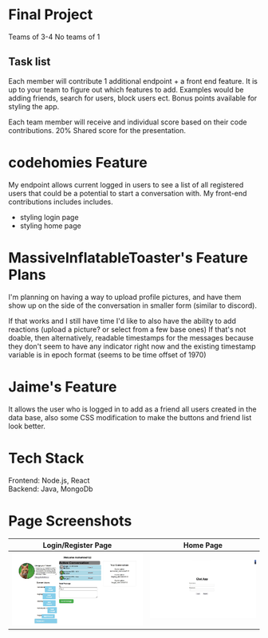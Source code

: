 # Final Project
Teams of 3-4 
No teams of 1

## Task list
Each member will contribute 1 additional endpoint + a front end feature. It is up to your team to figure out which features to add. Examples would be adding friends, search for users, block users ect. Bonus points available for styling the app.

Each team member will receive and individual score based on their code contributions. 20% Shared score for the presentation. 

# codehomies Feature
My endpoint allows current logged in users to see a list of all registered users that could be a potential to start a conversation with.
My front-end contributions includes includes.
- styling login page
- styling home page 

# MassiveInflatableToaster's Feature Plans
I'm planning on having a way to upload profile pictures, and have them show up on the side of the conversation in smaller form (similar to discord). 

If that works and I still have time I'd like to also have the ability to add reactions (upload a picture? or select from a few base ones)
If that's not doable, then alternatively, readable timestamps for the messages because they don't seem to have any indicator right now and the existing timestamp variable is in epoch format (seems to be time offset of 1970)

# Jaime's Feature
It allows the user who is logged in to add as a friend all users created in the data base, also some CSS modification to make the buttons and friend list look better. 


# Tech Stack
Frontend: Node.js, React <br>
Backend: Java, MongoDb 

# Page Screenshots
| Login/Register Page                 |                Home Page                   |
|-------------------------------------|--------------------------------------------|
| ![Alt ](client\public\homepage.jpg) |  ![Alt text 2](client\public\landing.jpg)  |
  